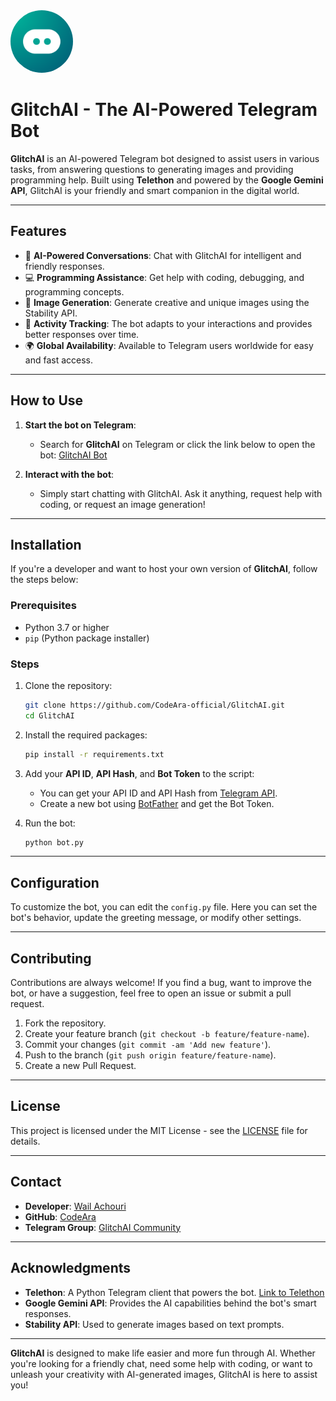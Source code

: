 <img src="https://github.com/CodeAra-official/GlitchAI/blob/main/GlitchAI.png" width="100" style="border-radius: 50%;">

# GlitchAI - The AI-Powered Telegram Bot

**GlitchAI** is an AI-powered Telegram bot designed to assist users in various tasks, from answering questions to generating images and providing programming help. Built using **Telethon** and powered by the **Google Gemini API**, GlitchAI is your friendly and smart companion in the digital world.

---

## Features

- 🤖 **AI-Powered Conversations**: Chat with GlitchAI for intelligent and friendly responses.
- 💻 **Programming Assistance**: Get help with coding, debugging, and programming concepts.
- 🎨 **Image Generation**: Generate creative and unique images using the Stability API.
- 🧠 **Activity Tracking**: The bot adapts to your interactions and provides better responses over time.
- 🌍 **Global Availability**: Available to Telegram users worldwide for easy and fast access.

---

## How to Use

1. **Start the bot on Telegram**:
   - Search for **GlitchAI** on Telegram or click the link below to open the bot:
     [GlitchAI Bot](https://t.me/GlitchAI_DEV_Bot)

2. **Interact with the bot**:
   - Simply start chatting with GlitchAI. Ask it anything, request help with coding, or request an image generation!

---

## Installation

If you're a developer and want to host your own version of **GlitchAI**, follow the steps below:

### Prerequisites

- Python 3.7 or higher
- `pip` (Python package installer)

### Steps

1. Clone the repository:
    ```bash
    git clone https://github.com/CodeAra-official/GlitchAI.git
    cd GlitchAI
    ```

2. Install the required packages:
    ```bash
    pip install -r requirements.txt
    ```

3. Add your **API ID**, **API Hash**, and **Bot Token** to the script:
    - You can get your API ID and API Hash from [Telegram API](https://my.telegram.org/auth).
    - Create a new bot using [BotFather](https://t.me/BotFather) and get the Bot Token.

4. Run the bot:
    ```bash
    python bot.py
    ```

---

## Configuration

To customize the bot, you can edit the `config.py` file. Here you can set the bot's behavior, update the greeting message, or modify other settings.

---

## Contributing

Contributions are always welcome! If you find a bug, want to improve the bot, or have a suggestion, feel free to open an issue or submit a pull request.

1. Fork the repository.
2. Create your feature branch (`git checkout -b feature/feature-name`).
3. Commit your changes (`git commit -am 'Add new feature'`).
4. Push to the branch (`git push origin feature/feature-name`).
5. Create a new Pull Request.

---

## License

This project is licensed under the MIT License - see the [LICENSE](LICENSE) file for details.

---

## Contact

- **Developer**: [Wail Achouri](https://t.me/wailachouriMT)
- **GitHub**: [CodeAra](https://github.com/CodeAra-official)
- **Telegram Group**: [GlitchAI Community](https://t.me/Code_Ara)

---

## Acknowledgments

- **Telethon**: A Python Telegram client that powers the bot. [Link to Telethon](https://github.com/LonamiWebs/Telethon)
- **Google Gemini API**: Provides the AI capabilities behind the bot's smart responses.
- **Stability API**: Used to generate images based on text prompts.

---

**GlitchAI** is designed to make life easier and more fun through AI. Whether you're looking for a friendly chat, need some help with coding, or want to unleash your creativity with AI-generated images, GlitchAI is here to assist you!

